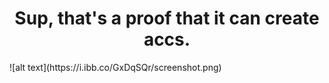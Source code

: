 <h1 align="center">Sup, that's a proof that it can create accs.</h1>
![alt text](https://i.ibb.co/GxDqSQr/screenshot.png)

